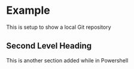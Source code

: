 # Example

This is setup to show a local Git repository

## Second Level Heading

This is another section added while in Powershell